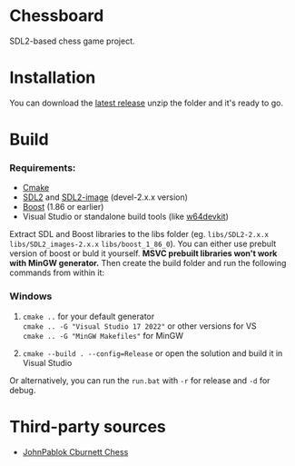 # Chessboard
SDL2-based chess game project.

# Installation
You can download the [latest release](https://github.com/1007Leo/Chessboard/releases/latest) unzip the folder and it's ready to go.

# Build
### Requirements:
* [Cmake](https://cmake.org/download/)
* [SDL2](https://github.com/libsdl-org/SDL/releases) and [SDL2-image](https://github.com/libsdl-org/SDL_image/releases) (devel-2.x.x version)
* [Boost](https://www.boost.org/releases/1.86.0/) (1.86 or earlier)
* Visual Studio or standalone build tools (like [w64devkit](https://github.com/skeeto/w64devkit))

Extract SDL and Boost libraries to the libs folder (eg. `libs/SDL2-2.x.x` `libs/SDL2_images-2.x.x` `libs/boost_1_86_0`). You can either use prebult version of boost or buld it yourself. <b>MSVC prebuilt libraries won't work with MinGW generator.</b> Then create the build folder and run the following commands from within it:
### Windows
1. `cmake ..` for your default generator\
   `cmake .. -G "Visual Studio 17 2022"` or other versions for VS\
   `cmake .. -G "MinGW Makefiles"` for MinGW

2. `cmake --build . --config=Release` or open the solution and build it in Visual Studio

Or alternatively, you can run the `run.bat` with `-r` for release and `-d` for debug.
<!-- ### Linux
1. Work in progress -->

# Third-party sources
* [JohnPablok Cburnett Chess](https://opengameart.org/content/chess-pieces-and-board-squares)
